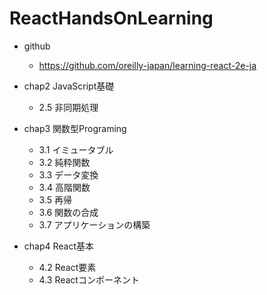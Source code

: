 # ReactHandsOnLearning
- github
  - https://github.com/oreilly-japan/learning-react-2e-ja
- chap2 JavaScript基礎
  - 2.5 非同期処理

- chap3 関数型Programing
  - 3.1 イミュータブル
  - 3.2 純粋関数
  - 3.3 データ変換
  - 3.4 高階関数
  - 3.5 再帰
  - 3.6 関数の合成
  - 3.7 アプリケーションの構築

- chap4 React基本
  - 4.2 React要素
  - 4.3 Reactコンポーネント